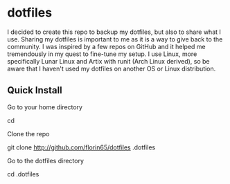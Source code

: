 # dotfiles

I decided to create this repo to backup my dotfiles, but also to share what I use. Sharing my dotfiles is important to me as it is a way to give back to the community. I was inspired by a few repos on GitHub and it helped me tremendously in my quest to fine-tune my setup. I use Linux, more specifically Lunar Linux and Artix with runit (Arch Linux derived), so be aware that I haven't used my dotfiles on another OS or Linux distribution.

## Quick Install
Go to your home directory

cd

Clone the repo

git clone http://github.com/florin65/dotfiles .dotfiles

Go to the dotfiles directory

cd .dotfiles
